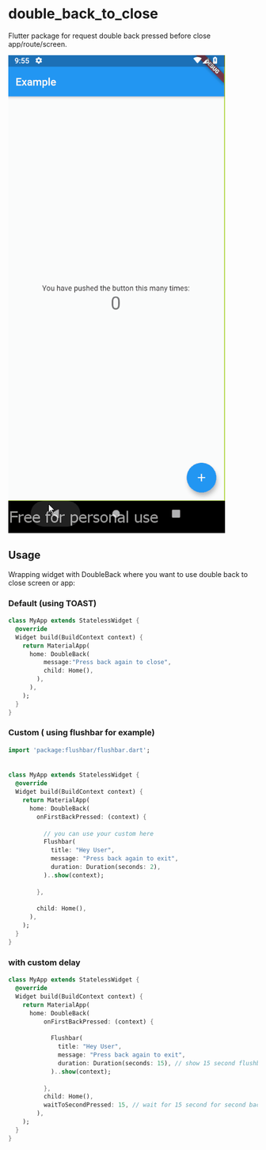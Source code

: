 # double_back_to_close

Flutter package for request double back pressed before close app/route/screen.

![Demo](double_back.gif)

## Usage

Wrapping widget with DoubleBack where you want to use double back to close screen or app:

### Default (using TOAST)
```dart
class MyApp extends StatelessWidget {
  @override
  Widget build(BuildContext context) {
    return MaterialApp(
      home: DoubleBack(
          message:"Press back again to close",
          child: Home(),
        ),
      ),
    );
  }
}
```


### Custom ( using flushbar for example)
```dart
import 'package:flushbar/flushbar.dart';


class MyApp extends StatelessWidget {
  @override
  Widget build(BuildContext context) {
    return MaterialApp(
      home: DoubleBack(
        onFirstBackPressed: (context) {

          // you can use your custom here
          Flushbar(
            title: "Hey User",
            message: "Press back again to exit",
            duration: Duration(seconds: 2),
          )..show(context);

        },

        child: Home(),
      ),
    );
  }
}
```

### with custom delay
```dart
class MyApp extends StatelessWidget {
  @override
  Widget build(BuildContext context) {
    return MaterialApp(
      home: DoubleBack(
          onFirstBackPressed: (context) {

            Flushbar(
              title: "Hey User",
              message: "Press back again to exit",
              duration: Duration(seconds: 15), // show 15 second flushbar
            )..show(context);

          },
          child: Home(),
          waitToSecondPressed: 15, // wait for 15 second for second back pressed
        ),
    );
  }
}
```

